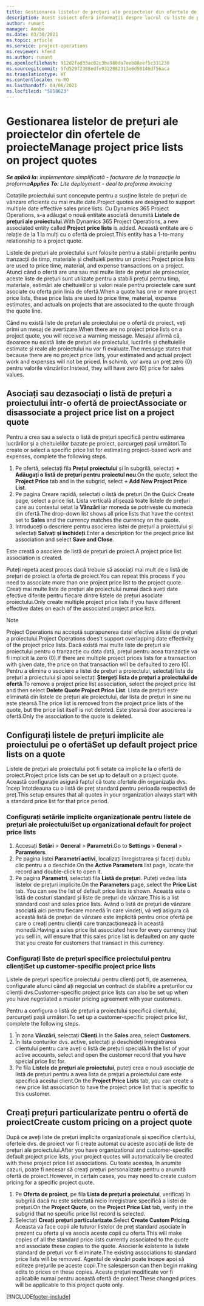 ```yaml
---
title: Gestionarea listelor de prețuri ale proiectelor din ofertele de proiecte
description: Acest subiect oferă informații despre lucrul cu liste de prețuri de proiect pe oferte.
author: rumant
manager: Annbe
ms.date: 03/30/2021
ms.topic: article
ms.service: project-operations
ms.reviewer: kfend
ms.author: rumant
ms.openlocfilehash: 912d2fad33ac02c3ba980da7eeb88eef5c331230
ms.sourcegitcommit: 5fd529f2308edfe9322082313e6d50146df56aca
ms.translationtype: HT
ms.contentlocale: ro-RO
ms.lasthandoff: 04/06/2021
ms.locfileid: "5858623"
---
```

# <a name="manage-project-price-lists-on-project-quotes"></a><span data-ttu-id="a20f3-103">Gestionarea listelor de prețuri ale proiectelor din ofertele de proiecte</span><span class="sxs-lookup"><span data-stu-id="a20f3-103">Manage project price lists on project quotes</span></span> 

<span data-ttu-id="a20f3-104">_**Se aplică la:** implementare simplificată - facturare de la tranzacție la proforma_</span><span class="sxs-lookup"><span data-stu-id="a20f3-104">_**Applies To:** Lite deployment - deal to proforma invoicing_</span></span>

<span data-ttu-id="a20f3-105">Cotațiile proiectului sunt concepute pentru a susține listele de prețuri de vânzare eficiente cu mai multe date.</span><span class="sxs-lookup"><span data-stu-id="a20f3-105">Project quotes are designed to support multiple date effective sales price lists.</span></span> <span data-ttu-id="a20f3-106">Cu Dynamics 365 Project Operations, s-a adăugat o nouă entitate asociată denumită **Listele de prețuri ale proiectului**.</span><span class="sxs-lookup"><span data-stu-id="a20f3-106">With Dynamics 365 Project Operations, a new associated entity called **Project price lists** is added.</span></span> <span data-ttu-id="a20f3-107">Această entitate are o relație de la 1 la mulți cu o ofertă de proiect.</span><span class="sxs-lookup"><span data-stu-id="a20f3-107">This entity has a 1-to-many relationship to a project quote.</span></span>

<span data-ttu-id="a20f3-108">Listele de prețuri ale proiectului sunt folosite pentru a stabili prețurile pentru tranzacții de timp, materiale și cheltuieli pentru un proiect.</span><span class="sxs-lookup"><span data-stu-id="a20f3-108">Project price lists are used to price time, material, and expense transactions on a project.</span></span> <span data-ttu-id="a20f3-109">Atunci când o ofertă are una sau mai multe liste de prețuri ale proiectelor, aceste liste de prețuri sunt utilizate pentru a stabili prețul pentru timp, materiale, estimări ale cheltuielilor și valori reale pentru proiectele care sunt asociate cu oferta prin linia de ofertă.</span><span class="sxs-lookup"><span data-stu-id="a20f3-109">When a quote has one or more project price lists, these price lists are used to price time, material, expense estimates, and actuals on projects that are associated to the quote through the quote line.</span></span>

<span data-ttu-id="a20f3-110">Când nu există liste de prețuri ale proiectului pe o ofertă de proiect, veți primi un mesaj de avertizare.</span><span class="sxs-lookup"><span data-stu-id="a20f3-110">When there are no project price lists on a project quote, you will receive a warning message.</span></span> <span data-ttu-id="a20f3-111">Mesajul afirmă că, deoarece nu există liste de prețuri ale proiectului, lucrările și cheltuielile estimate și reale ale proiectului nu vor fi evaluate.</span><span class="sxs-lookup"><span data-stu-id="a20f3-111">The message states that because there are no project price lists, your estimated and actual project work and expenses will not be priced.</span></span> <span data-ttu-id="a20f3-112">În schimb, vor avea un preț zero (0) pentru valorile vânzărilor.</span><span class="sxs-lookup"><span data-stu-id="a20f3-112">Instead, they will have zero (0) price for sales values.</span></span>

## <a name="associate-or-disassociate-a-project-price-list-on-a-project-quote"></a><span data-ttu-id="a20f3-113">Asociați sau dezasociați o listă de prețuri a proiectului într-o ofertă de proiect</span><span class="sxs-lookup"><span data-stu-id="a20f3-113">Associate or disassociate a project price list on a project quote</span></span>

<span data-ttu-id="a20f3-114">Pentru a crea sau a selecta o listă de prețuri specifică pentru estimarea lucrărilor și a cheltuielilor bazate pe proiect, parcurgeți pașii următori.</span><span class="sxs-lookup"><span data-stu-id="a20f3-114">To create or select a specific price list for estimating project-based work and expenses, complete the following steps.</span></span>

1. <span data-ttu-id="a20f3-115">Pe ofertă, selectați fila **Prețul proiectului** și în subgrilă, selectați **+ Adăugați o listă de prețuri pentru proiectul nou**.</span><span class="sxs-lookup"><span data-stu-id="a20f3-115">On the quote, select the **Project Price** tab and in the subgrid, select **+ Add New Project Price List**.</span></span>
2. <span data-ttu-id="a20f3-116">Pe pagina Creare rapidă, selectați o listă de prețuri.</span><span class="sxs-lookup"><span data-stu-id="a20f3-116">On the Quick Create page, select a price list.</span></span> <span data-ttu-id="a20f3-117">Lista verticală afișează toate listele de prețuri care au contextul setat la **Vânzări** iar moneda se potrivește cu moneda din ofertă.</span><span class="sxs-lookup"><span data-stu-id="a20f3-117">The drop-down list shows all price lists that have the context set to **Sales** and the currency matches the currency on the quote.</span></span>
4. <span data-ttu-id="a20f3-118">Introduceți o descriere pentru asocierea listei de prețuri a proiectului și selectați **Salvați și închideți**.</span><span class="sxs-lookup"><span data-stu-id="a20f3-118">Enter a description for the project price list association and select **Save and Close**.</span></span>

<span data-ttu-id="a20f3-119">Este creată o asociere de listă de prețuri de proiect.</span><span class="sxs-lookup"><span data-stu-id="a20f3-119">A project price list association is created.</span></span>

<span data-ttu-id="a20f3-120">Puteți repeta acest proces dacă trebuie să asociați mai mult de o listă de prețuri de proiect la oferta de proiect.</span><span class="sxs-lookup"><span data-stu-id="a20f3-120">You can repeat this process if you need to associate more than one project price list to the project quote.</span></span> <span data-ttu-id="a20f3-121">Creați mai multe liste de prețuri ale proiectului numai dacă aveți date efective diferite pentru fiecare dintre listele de prețuri asociate proiectului.</span><span class="sxs-lookup"><span data-stu-id="a20f3-121">Only create multiple project price lists if you have different effective dates on each of the associated project price lists.</span></span>

> [!NOTE]
> <span data-ttu-id="a20f3-122">Project Operations nu acceptă suprapunerea datei efective a listei de prețuri a proiectului.</span><span class="sxs-lookup"><span data-stu-id="a20f3-122">Project Operations does't support overlapping date effectivity of the project price lists.</span></span> <span data-ttu-id="a20f3-123">Dacă există mai multe liste de prețuri ale proiectului pentru o tranzacție cu data dată, prețul pentru acea tranzacție va fi implicit la zero (0).</span><span class="sxs-lookup"><span data-stu-id="a20f3-123">If there are multiple project prices lists for a transaction with given date, the price on that transaction will be defaulted to zero (0).</span></span>
<span data-ttu-id="a20f3-124">Pentru a elimina o asociere a listei de prețuri a proiectului, selectați lista de prețuri a proiectului și apoi selectați **Ștergeți lista de prețuri a proiectului de ofertă**.</span><span class="sxs-lookup"><span data-stu-id="a20f3-124">To remove a project price list association, select the project price list and then select **Delete Quote Project Price List**.</span></span> <span data-ttu-id="a20f3-125">Lista de prețuri este eliminată din listele de prețuri ale proiectului, dar lista de prețuri în sine nu este ștearsă.</span><span class="sxs-lookup"><span data-stu-id="a20f3-125">The price list is removed from the project price lists of the quote, but the price list itself is not deleted.</span></span> <span data-ttu-id="a20f3-126">Este ștearsă doar asocierea la ofertă.</span><span class="sxs-lookup"><span data-stu-id="a20f3-126">Only the association to the quote is deleted.</span></span>

## <a name="set-up-default-project-price-lists-on-a-quote"></a><span data-ttu-id="a20f3-127">Configurați listele de prețuri implicite ale proiectului pe o ofertă</span><span class="sxs-lookup"><span data-stu-id="a20f3-127">Set up default project price lists on a quote</span></span>

<span data-ttu-id="a20f3-128">Listele de prețuri ale proiectului pot fi setate ca implicite la o ofertă de proiect.</span><span class="sxs-lookup"><span data-stu-id="a20f3-128">Project price lists can be set up to default on a project quote.</span></span> <span data-ttu-id="a20f3-129">Această configurație asigură faptul că toate ofertele din organizația dvs. încep întotdeauna cu o listă de preț standard pentru perioada respectivă de preț.</span><span class="sxs-lookup"><span data-stu-id="a20f3-129">This setup ensures that all quotes in your organization always start with a standard price list for that price period.</span></span>

### <a name="set-up-organizational-default-for-project-price-lists"></a><span data-ttu-id="a20f3-130">Configurați setările implicite organizaționale pentru listele de prețuri ale proiectului</span><span class="sxs-lookup"><span data-stu-id="a20f3-130">Set up organizational default for project price lists</span></span>

1. <span data-ttu-id="a20f3-131">Accesați **Setări** > **General** > **Parametri**.</span><span class="sxs-lookup"><span data-stu-id="a20f3-131">Go to **Settings** > **General** > **Parameters**.</span></span>
2. <span data-ttu-id="a20f3-132">Pe pagina listei **Parametri activi**, localizați înregistrarea și faceți dublu clic pentru a o deschide.</span><span class="sxs-lookup"><span data-stu-id="a20f3-132">On the **Active Parameters** list page, locate the record and double-click to open it.</span></span> 
3. <span data-ttu-id="a20f3-133">Pe pagina **Parametri**, selectați fila **Listă de prețuri**. Puteți vedea lista listelor de prețuri implicite.</span><span class="sxs-lookup"><span data-stu-id="a20f3-133">On the **Parameters** page, select the **Price List** tab. You can see the list of default price lists is shown.</span></span> <span data-ttu-id="a20f3-134">Aceasta este o listă de costuri standard și liste de prețuri de vânzare.</span><span class="sxs-lookup"><span data-stu-id="a20f3-134">This is a list standard cost and sales price lists.</span></span> <span data-ttu-id="a20f3-135">Având o listă de prețuri de vânzare asociată aici pentru fiecare monedă în care vindeți, vă veți asigura că această listă de prețuri de vânzare este implicită pentru orice ofertă pe care o creați pentru clienții care tranzacționează în această monedă.</span><span class="sxs-lookup"><span data-stu-id="a20f3-135">Having a sales price list associated here for every currency that you sell in, will ensure that this sales price list is defaulted on any quote that you create for customers that transact in this currency.</span></span>

### <a name="set-up-customer-specific-project-price-lists"></a><span data-ttu-id="a20f3-136">Configurați liste de prețuri specifice proiectului pentru clienți</span><span class="sxs-lookup"><span data-stu-id="a20f3-136">Set up customer-specific project price lists</span></span>

<span data-ttu-id="a20f3-137">Listele de prețuri specifice proiectului pentru clienți pot fi, de asemenea, configurate atunci când ați negociat un contract de stabilire a prețurilor cu clienții dvs.</span><span class="sxs-lookup"><span data-stu-id="a20f3-137">Customer-specific project price lists can also be set up when you have negotiated a master pricing agreement with your customers.</span></span>

<span data-ttu-id="a20f3-138">Pentru a configura o listă de prețuri a proiectului specifică clientului, parcurgeți pașii următori.</span><span class="sxs-lookup"><span data-stu-id="a20f3-138">To set up a customer-specific project price list, complete the following steps.</span></span>

1. <span data-ttu-id="a20f3-139">În zona **Vânzări**, selectați **Clienți**.</span><span class="sxs-lookup"><span data-stu-id="a20f3-139">In the **Sales** area, select **Customers**.</span></span>
2. <span data-ttu-id="a20f3-140">În lista conturilor dvs. active, selectați și deschideți înregistrarea clientului pentru care aveți o listă de prețuri specială.</span><span class="sxs-lookup"><span data-stu-id="a20f3-140">In the list of your active accounts, select and open the customer record that you have special price list for.</span></span>
3. <span data-ttu-id="a20f3-141">Pe fila **Listele de prețuri ale proiectului**, puteți crea o nouă asociație de listă de prețuri pentru a avea lista de prețuri a proiectului care este specifică acestui client.</span><span class="sxs-lookup"><span data-stu-id="a20f3-141">On the **Project Price Lists** tab, you can create a new price list association to have the project price list that is specific to this customer.</span></span>

## <a name="create-custom-pricing-on-a-project-quote"></a><span data-ttu-id="a20f3-142">Creați prețuri particularizate pentru o ofertă de proiect</span><span class="sxs-lookup"><span data-stu-id="a20f3-142">Create custom pricing on a project quote</span></span>

<span data-ttu-id="a20f3-143">După ce aveți liste de prețuri implicite organizaționale și specifice clientului, ofertele dvs. de proiect vor fi create automat cu aceste asociații de liste de prețuri ale proiectului.</span><span class="sxs-lookup"><span data-stu-id="a20f3-143">After you have organizational and customer-specific default project price lists, your project quotes will automatically be created with these project price list associations.</span></span> <span data-ttu-id="a20f3-144">Cu toate acestea, în anumite cazuri, poate fi necesar să creați prețuri personalizate pentru o anumită ofertă de proiect.</span><span class="sxs-lookup"><span data-stu-id="a20f3-144">However, in certain cases, you may need to create custom pricing for a specific project quote.</span></span> 

1. <span data-ttu-id="a20f3-145">Pe **Oferta de proiect**, pe fila **Lista de prețuri a proiectului**, verificați în subgrilă dacă nu este selectată nicio înregistrare specifică a listei de prețuri.</span><span class="sxs-lookup"><span data-stu-id="a20f3-145">On the **Project Quote**, on the **Project Price List** tab, verify in the subgrid that no specific price list record is selected.</span></span>
2. <span data-ttu-id="a20f3-146">Selectați **Creați prețuri particularizate**.</span><span class="sxs-lookup"><span data-stu-id="a20f3-146">Select **Create Custom Pricing**.</span></span> <span data-ttu-id="a20f3-147">Aceasta va face copii ale tuturor listelor de preț standard asociate în prezent cu oferta și va asocia aceste copii cu oferta.</span><span class="sxs-lookup"><span data-stu-id="a20f3-147">This will make copies of all the standard price lists currently associated to the quote and associate these copies to the quote.</span></span> <span data-ttu-id="a20f3-148">Asocierile existente la listele standard de prețuri vor fi eliminate.</span><span class="sxs-lookup"><span data-stu-id="a20f3-148">The existing associations to standard price lists will be removed.</span></span> <span data-ttu-id="a20f3-149">Agentul de vânzări poate începe apoi să editeze prețurile pe aceste copii.</span><span class="sxs-lookup"><span data-stu-id="a20f3-149">The salesperson can then begin making edits to prices on these copies.</span></span> <span data-ttu-id="a20f3-150">Aceste prețuri modificate vor fi aplicabile numai pentru această ofertă de proiect.</span><span class="sxs-lookup"><span data-stu-id="a20f3-150">These changed prices will be applicable to this project quote only.</span></span>


[!INCLUDE[footer-include](../../includes/footer-banner.md)]
